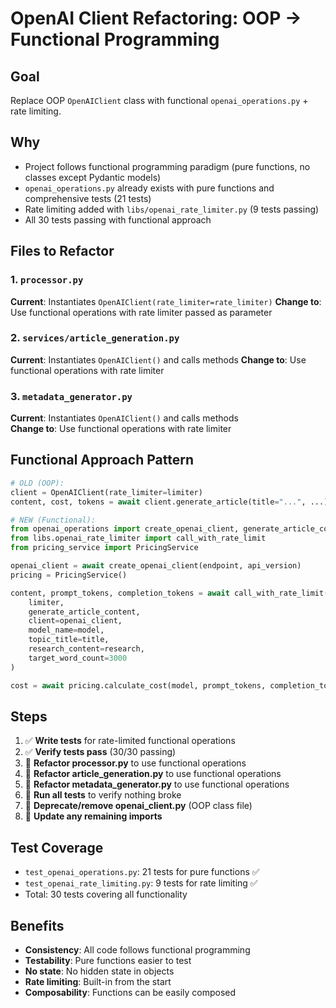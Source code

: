 # OpenAI Client Refactoring: OOP → Functional Programming

## Goal
Replace OOP `OpenAIClient` class with functional `openai_operations.py` + rate limiting.

## Why
- Project follows functional programming paradigm (pure functions, no classes except Pydantic models)
- `openai_operations.py` already exists with pure functions and comprehensive tests (21 tests)
- Rate limiting added with `libs/openai_rate_limiter.py` (9 tests passing)
- All 30 tests passing with functional approach

## Files to Refactor

### 1. `processor.py`
**Current**: Instantiates `OpenAIClient(rate_limiter=rate_limiter)`
**Change to**: Use functional operations with rate limiter passed as parameter

### 2. `services/article_generation.py`
**Current**: Instantiates `OpenAIClient()` and calls methods
**Change to**: Use functional operations with rate limiter

### 3. `metadata_generator.py`
**Current**: Instantiates `OpenAIClient()` and calls methods  
**Change to**: Use functional operations with rate limiter

## Functional Approach Pattern

```python
# OLD (OOP):
client = OpenAIClient(rate_limiter=limiter)
content, cost, tokens = await client.generate_article(title="...", ...)

# NEW (Functional):
from openai_operations import create_openai_client, generate_article_content
from libs.openai_rate_limiter import call_with_rate_limit
from pricing_service import PricingService

openai_client = await create_openai_client(endpoint, api_version)
pricing = PricingService()

content, prompt_tokens, completion_tokens = await call_with_rate_limit(
    limiter,
    generate_article_content,
    client=openai_client,
    model_name=model,
    topic_title=title,
    research_content=research,
    target_word_count=3000
)

cost = await pricing.calculate_cost(model, prompt_tokens, completion_tokens)
```

## Steps

1. ✅ **Write tests** for rate-limited functional operations
2. ✅ **Verify tests pass** (30/30 passing)
3. 🔄 **Refactor processor.py** to use functional operations
4. 🔄 **Refactor article_generation.py** to use functional operations
5. 🔄 **Refactor metadata_generator.py** to use functional operations
6. 🔄 **Run all tests** to verify nothing broke
7. 🔄 **Deprecate/remove openai_client.py** (OOP class file)
8. 🔄 **Update any remaining imports**

## Test Coverage
- `test_openai_operations.py`: 21 tests for pure functions ✅
- `test_openai_rate_limiting.py`: 9 tests for rate limiting ✅
- Total: 30 tests covering all functionality

## Benefits
- **Consistency**: All code follows functional programming
- **Testability**: Pure functions easier to test
- **No state**: No hidden state in objects
- **Rate limiting**: Built-in from the start
- **Composability**: Functions can be easily composed
